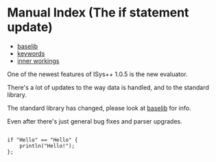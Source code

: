 # Manual Index (The if statement update)

- [baselib](./baselib.md)
- [keywords](./keywords.md)
- [inner workings](./workings.md)
<!-- - [Features](./features.md) -->

One of the newest features of ISys++ 1.0.5 is the new evaluator.

There's a lot of updates to the way data is handled, and to the standard library.

The standard library has changed, please look at [baselib](./baselib.md) for info.

Even after there's just general bug fixes and parser upgrades.

```

if "Hello" == "Hello" {
    println("Hello!");
};

```
<!-- 
Another feature is the new lexer. This fixes issues with the recognition and was easier to use.

`("hello) world")` -> hello

New:

`("hello) world")` -> hello) world -->

<!-- ## Optional Features

You have the option to build the ISys++ project with an experimental feature called module loading.

You can load .so files that use the ISysPP headers.

Example:

```c

#include <iostream>
#include <vector>
#include <isys/ispp_stack.h>

int f_helloworld(std::vector<std::string>arguments) {
    std::cout << "Hello, world!" << std::endl;
}

/// called when library is loaded
int isp_voke() {
    isys_register_c_function("helloworld", &f_helloworld);
}
```

`g++ helloworld.cpp -shared -fPIC -Wall -o helloworld.so`

ISPP code:

```

stack helloworld.so;

helloworld();

``` -->